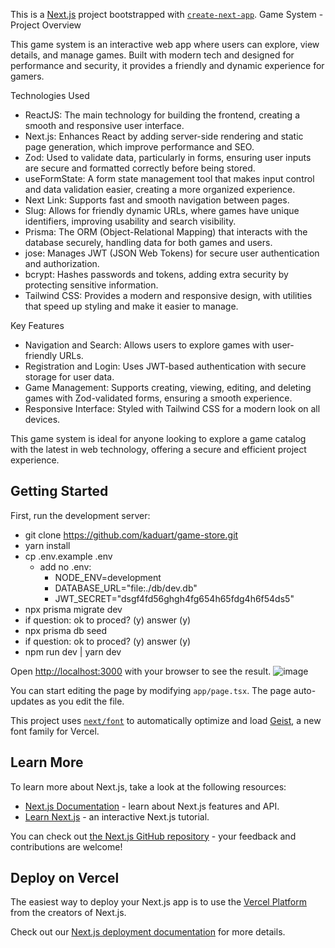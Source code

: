 This is a [Next.js](https://nextjs.org) project bootstrapped with [`create-next-app`](https://nextjs.org/docs/app/api-reference/cli/create-next-app).
Game System - Project Overview

This game system is an interactive web app where users can explore, view details, and manage games. Built with modern tech and designed for performance and security, it provides a friendly and dynamic experience for gamers.

Technologies Used

- ReactJS: The main technology for building the frontend, creating a smooth and responsive user interface.
- Next.js: Enhances React by adding server-side rendering and static page generation, which improve performance and SEO.
- Zod: Used to validate data, particularly in forms, ensuring user inputs are secure and formatted correctly before being stored.
- useFormState: A form state management tool that makes input control and data validation easier, creating a more organized experience.
- Next Link: Supports fast and smooth navigation between pages.
- Slug: Allows for friendly dynamic URLs, where games have unique identifiers, improving usability and search visibility.
- Prisma: The ORM (Object-Relational Mapping) that interacts with the database securely, handling data for both games and users.
- jose: Manages JWT (JSON Web Tokens) for secure user authentication and authorization.
- bcrypt: Hashes passwords and tokens, adding extra security by protecting sensitive information.
- Tailwind CSS: Provides a modern and responsive design, with utilities that speed up styling and make it easier to manage.

Key Features

- Navigation and Search: Allows users to explore games with user-friendly URLs.
- Registration and Login: Uses JWT-based authentication with secure storage for user data.
- Game Management: Supports creating, viewing, editing, and deleting games with Zod-validated forms, ensuring a smooth experience.
- Responsive Interface: Styled with Tailwind CSS for a modern look on all devices. 

This game system is ideal for anyone looking to explore a game catalog with the latest in web technology, offering a secure and efficient project experience.


## Getting Started
First, run the development server:

- git clone https://github.com/kaduart/game-store.git
- yarn install
- cp .env.example .env
  - add no .env:
    -  NODE_ENV=development
    -  DATABASE_URL="file:./db/dev.db"
    - JWT_SECRET="dsgf4fd56ghgh4fg654h65fdg4h6f54ds5"
- npx prisma migrate dev
- if question: ok to proced? (y) answer (y)
- npx prisma db seed
- if question: ok to proced? (y) answer (y)
- npm run dev | yarn dev



Open [http://localhost:3000](http://localhost:3000) with your browser to see the result.
![image](https://github.com/user-attachments/assets/6e89b5ee-6acc-4ea8-b56a-a0d907aa717a)


You can start editing the page by modifying `app/page.tsx`. The page auto-updates as you edit the file.

This project uses [`next/font`](https://nextjs.org/docs/app/building-your-application/optimizing/fonts) to automatically optimize and load [Geist](https://vercel.com/font), a new font family for Vercel.

## Learn More

To learn more about Next.js, take a look at the following resources:

- [Next.js Documentation](https://nextjs.org/docs) - learn about Next.js features and API.
- [Learn Next.js](https://nextjs.org/learn) - an interactive Next.js tutorial.

You can check out [the Next.js GitHub repository](https://github.com/vercel/next.js) - your feedback and contributions are welcome!

## Deploy on Vercel

The easiest way to deploy your Next.js app is to use the [Vercel Platform](https://vercel.com/new?utm_medium=default-template&filter=next.js&utm_source=create-next-app&utm_campaign=create-next-app-readme) from the creators of Next.js.

Check out our [Next.js deployment documentation](https://nextjs.org/docs/app/building-your-application/deploying) for more details.
